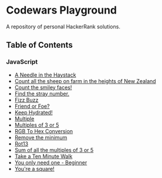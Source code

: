 # Codewars Playground

A repository of personal HackerRank solutions.

## Table of Contents

### JavaScript

* [A Needle in the Haystack](https://github.com/julienshim/Codewars/blob/master/JavaScript/A%20Needle%20in%20the%20Haystack.js)
* [Count all the sheep on farm in the heights of New Zealand]()
* [Count the smiley faces!](https://github.com/julienshim/Codewars/blob/master/JavaScript/Count%20the%20smiley%20faces!.js)
* [Find the stray number.](https://github.com/julienshim/Codewars/blob/master/JavaScript/Find%20the%20stray%20number.js)
* [Fizz Buzz](https://github.com/julienshim/Codewars/blob/master/JavaScript/Fizz%20Buzz.js)
* [Friend or Foe?](https://github.com/julienshim/Codewars/blob/master/JavaScript/Friend%20or%20Foe%3F.js)
* [Keep Hydrated!](https://github.com/julienshim/Codewars/blob/master/JavaScript/Keep%20Hydrated!.js)
* [Multiple](https://github.com/julienshim/Codewars/blob/master/JavaScript/Multiple.js)
* [Multiples of 3 or 5](https://github.com/julienshim/Codewars/blob/master/JavaScript/Multiples%20of%203%20or%205.js)
* [RGB To Hex Conversion](https://github.com/julienshim/Codewars/blob/master/JavaScript/RGB%20To%20Hex%20Conversion.js)
* [Remove the minimum](https://github.com/julienshim/Codewars/blob/master/JavaScript/Remove%20the%20minimum.js)
* [Rot13](https://github.com/julienshim/Codewars/blob/master/JavaScript/Rot13.js)
* [Sum of all the multiples of 3 or 5](https://github.com/julienshim/Codewars/blob/master/JavaScript/Sum%20of%20all%20the%20multiples%20of%203%20or%205.js)
* [Take a Ten Minute Walk](https://github.com/julienshim/Codewars/blob/master/JavaScript/Take%20a%20Ten%20Minute%20Walk.js)
* [You only need one - Beginner](https://github.com/julienshim/Codewars/blob/master/JavaScript/You%20only%20need%20one%20-%20Beginner.js)
* [You're a square!](https://github.com/julienshim/Codewars/blob/master/JavaScript/You're%20a%20square!.js)

